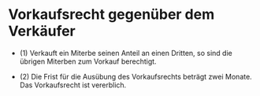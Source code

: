 # Vorkaufsrecht gegenüber dem Verkäufer

- (1) Verkauft ein Miterbe seinen Anteil an einen Dritten, so sind die übrigen Miterben zum Vorkauf berechtigt.

- (2) Die Frist für die Ausübung des Vorkaufsrechts beträgt zwei Monate. Das Vorkaufsrecht ist vererblich.

